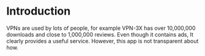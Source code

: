 # Introduction


VPNs are used by lots of people, for example VPN-3X has over 10,000,000 downloads and close to 1,000,000 reviews.
Even though it contains ads, It clearly provides a useful service. However, this app is not transparent about
how.

